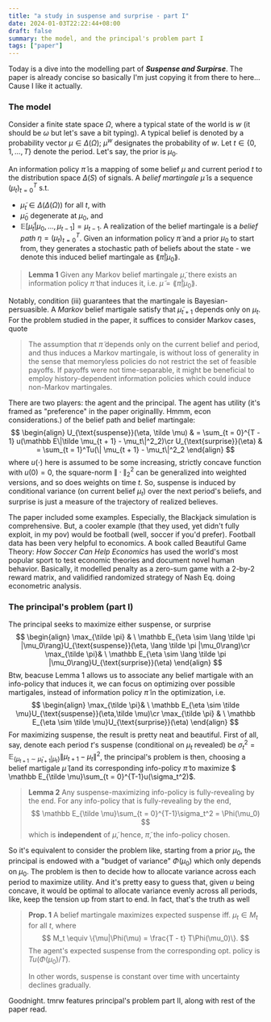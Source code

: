 ```yaml
---
title: "a study in suspense and surprise - part I"
date: 2024-01-03T22:22:44+08:00
draft: false
summary: the model, and the principal's problem part I
tags: ["paper"]
---
```


Today is a dive into the modelling part of ***Suspense and Surpirse***. The paper is already concise so basically I'm just copying it from there to here... Cause I like it actually.

### The model

Consider a finite state space $\Omega$, where a typical state of the world is $w$ (it should be $\omega$ but let's save a bit typing). A typical belief is denoted by a probability vector $\mu \in \Delta(\Omega)$; $\mu^w$ designates the probability of $w$. Let $t \in \{0, 1, ..., T\}$ denote the period. Let's say, the prior is $\mu_0$.

An information policy $\tilde \pi$ is a mapping of some belief $\mu$ and current period $t$ to the distribution space $\Delta(S)$ of signals. A *belief martingale* $\tilde \mu$ is a sequence $(\mu_t)_{t = 0}^T$ s.t.

- $\tilde \mu_t \in \Delta(\Delta(\Omega))$ for all $t$, with 
- $\tilde \mu_0$ degenerate at $\mu_0$, and
- $\mathbb E[\tilde \mu_t | \mu_0, ..., \mu_{t - 1}] = \mu_{t - 1}$. A realization of the belief martingale is a *belief path* $\eta = (\mu_t)_{t = 0}^T$. Given an information policy $\tilde \pi$ and a prior $\mu_0$ to start from, they generates a stochastic path of beliefs about the state - we denote this induced belief martingale as $\lang \tilde \pi | \mu_0\rang$.

> **Lemma 1** Given any Markov belief martingale $\tilde \mu$, there exists an information policy $\tilde \pi$ that induces it, i.e. $\tilde \mu = \lang \tilde \pi | \mu_0\rang$. 

Notably, condition (iii) guarantees that the martingale is Bayesian-persuasible. A *Markov* belief martigale satisfy that $\tilde \mu_{t + 1}$ depends only on $\mu_t$. For the problem studied in the paper, it suffices to consider Markov cases, quote

> The assumption that $\tilde \pi$ depends only on the current belief and period, and thus induces a Markov martingale, is without loss of generality in the sense that memoryless policies do not restrict the set of feasible payoffs. If payoffs were not time-separable, it might be beneficial to employ history-dependent information policies which could induce non-Markov martingales.

There are two players: the agent and the principal. The agent has utility (it's framed as "preference" in the paper originallly. Hmmm, econ considerations.) of the belief path and belief martingale:
$$
\begin{align}
U_{\text{suspense}}(\eta, \tilde \mu) & = \sum_{t = 0}^{T - 1} u(\mathbb E\|\tilde \mu_{t + 1} - \mu_t\|^2_2)\cr
U_{\text{surprise}}(\eta) & = \sum_{t = 1}^Tu(\| \mu_{t + 1} - \mu_t\|^2_2
\end{align}
$$
where $u(\cdot)$ here is assumed to be some increasing, strictly concave function with $u(0) = 0$, the square-norm $\|\cdot\|_2^2$ can be generalized into weighted versions, and so does weights on time $t$. So, suspense is induced by conditional variance (on current belief $\mu_t$) over the next period's beliefs, and surprise is just a measure of the trajectory of realized believes.

The paper included some examples. Especially, the Blackjack simulation is comprehensive. But, a cooler example (that they used, yet didn't fully exploit, in my pov) would be football (well, soccer if you'd prefer). Football data has been very helpful to economics. A book called Beautiful Game Theory: *How Soccer Can Help Economics* has used the world's most popular sport to test economic theories and document novel human behavior. Basically, it modelled penalty as a zero-sum game with a 2-by-2 reward matrix, and validified randomized strategy of Nash Eq. doing econometric analysis.

### The principal's problem (part I)

The principal seeks to maximize either suspense, or surprise
$$
\begin{align}
\max_{\tilde \pi} & \ \mathbb E_{\eta \sim \lang \tilde \pi |\mu_0\rang}U_{\text{suspense}}(\eta, \lang \tilde \pi |\mu_0\rang)\cr
\max_{\tilde \pi}& \  \mathbb E_{\eta \sim \lang \tilde \pi |\mu_0\rang}U_{\text{surprise}}(\eta)
\end{align}
$$
Btw, beacuse Lemma 1 allows us to associate any belief martigale with an info-policy that induces it, we can focus on optimizing over possible martigales, instead of information policy $\tilde \pi$ in the optimization, i.e.
$$
\begin{align}
\max_{\tilde \pi}& \  \mathbb E_{\eta \sim \tilde \mu}U_{\text{suspense}}(\eta,\tilde \mu)\cr
\max_{\tilde \pi} & \ \mathbb E_{\eta \sim \tilde \mu}U_{\text{surprise}}(\eta)
\end{align}
$$
For maximizing suspense, the result is pretty neat and beautiful. First of all, say, denote each period $t$'s suspense (conditional on $\mu_t$ revealed) be $\sigma_t^2 = \mathbb E_{\{\mu_{t + 1} \sim \tilde \mu_{t + 1} |\mu_t\}} \|\mu_{t+1} - \mu_t\|^2$, the principal's problem is then, choosing a belief martigale $\tilde \mu$ (and its corresponding info-policy $\tilde \pi$ to maximize $ \mathbb E_{\tilde \mu}\sum_{t = 0}^{T-1}u(\sigma_t^2)$.

> **Lemma 2** Any suspense-maximizing info-policy is fully-revealing by the end. For any info-policy that is fully-revealing by the end,
> $$
>  \mathbb E_{\tilde \mu}\sum_{t = 0}^{T-1}\sigma_t^2 = \Phi(\mu_0)
> $$
> which is **independent** of $\tilde \mu$, hence, $\tilde \pi$, the info-policy chosen.

So it's equivalent to consider the problem like, starting from a prior $\mu_0$, the principal is endowed with a "budget of variance" $\Phi(\mu_0)$ which only depends on $\mu_0$. The problem is then to decide how to allocate variance across each period to maximize utility. And it's pretty easy to guess that, given $u$ being concave, it would be optimal to allocate variance evenly across all periods, like, keep the tension up from start to end. In fact, that's the truth as well

> **Prop. 1** A belief martingale maximizes expected suspense iff. $\mu_t \in M_t$ for all $t$, where
> $$
> M_t \equiv \{\mu|\Phi(\mu) = \frac{T - t} T\Phi(\mu_0)\}.
> $$
> The agent's expected suspense from the corresponding opt. policy is $Tu(\Phi(\mu_0)/T)$.
>
> In other words, suspense is constant over time with uncertainty declines gradually. 

Goodnight. tmrw features principal's problem part II, along with rest of the paper read.

